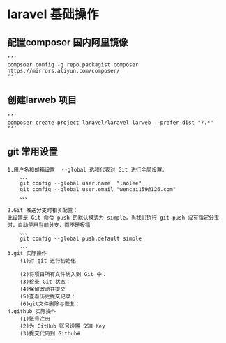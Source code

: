 #   laravel 基础操作

## 配置composer 国内阿里镜像
    ‘’‘ 
    compsoer config -g repo.packagist composer https://mirrors.aliyun.com/composer/   
    ’‘’

## 创建larweb 项目
    ‘’‘  
    composer create-project laravel/laravel larweb --prefer-dist "7.*"
    ’‘’
##  git 常用设置
    1.用户名和邮箱设置  --global 选项代表对 Git 进行全局设置。
        、、、
        git config --global user.name  "laolee"
        git comfig --global user.email "wencai159@126.com"
        、、、
    
    2.Git 推送分支时相关配置：
    此设置是 Git 命令 push 的默认模式为 simple，当我们执行 git push 没有指定分支时，自动使用当前分支，而不是报错
        、、、
        git config --global push.default simple
        、、、
    3.git 实际操作
        (1)对 git 进行初始化
        
        (2)将项目所有文件纳入到 Git 中：
        (3)检查 Git 状态：
        (4)保留改动并提交
        (5)查看历史提交记录：
        (6)git文件删除与恢复：
    4.github 实际操作
        (1)账号注册
        (2)为 GitHub 账号设置 SSH Key
        (3)提交代码到 Github#        
##  
